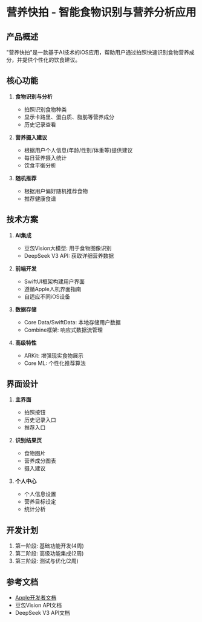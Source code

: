 # 营养快拍 - 智能食物识别与营养分析应用

## 产品概述
"营养快拍"是一款基于AI技术的iOS应用，帮助用户通过拍照快速识别食物营养成分，并提供个性化的饮食建议。

## 核心功能
1. **食物识别与分析**
   - 拍照识别食物种类
   - 显示卡路里、蛋白质、脂肪等营养成分
   - 历史记录查看

2. **营养摄入建议**
   - 根据用户个人信息(年龄/性别/体重等)提供建议
   - 每日营养摄入统计
   - 饮食平衡分析

3. **随机推荐**
   - 根据用户偏好随机推荐食物
   - 推荐健康食谱

## 技术方案
1. **AI集成**
   - 豆包Vision大模型: 用于食物图像识别
   - DeepSeek V3 API: 获取详细营养数据

2. **前端开发**
   - SwiftUI框架构建用户界面
   - 遵循Apple人机界面指南
   - 自适应不同iOS设备

3. **数据存储**
   - Core Data/SwiftData: 本地存储用户数据
   - Combine框架: 响应式数据流管理

4. **高级特性**
   - ARKit: 增强现实食物展示
   - Core ML: 个性化推荐算法

## 界面设计
1. **主界面**
   - 拍照按钮
   - 历史记录入口
   - 推荐入口

2. **识别结果页**
   - 食物图片
   - 营养成分图表
   - 摄入建议

3. **个人中心**
   - 个人信息设置
   - 营养目标设定
   - 统计分析

## 开发计划
1. 第一阶段: 基础功能开发(4周)
2. 第二阶段: 高级功能集成(2周)
3. 第三阶段: 测试与优化(2周)

## 参考文档
- [Apple开发者文档](https://developer.apple.com/documentation/)
- 豆包Vision API文档
- DeepSeek V3 API文档